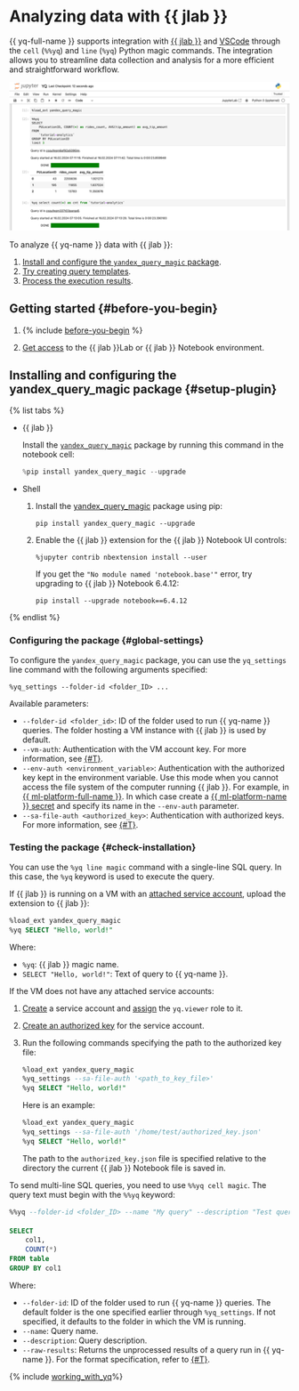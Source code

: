 # Analyzing data with {{ jlab }}

{{ yq-full-name }} supports integration with [{{ jlab }}](https://jupyter.org) and [VSCode](https://code.visualstudio.com/docs/datascience/jupyter-notebooks) through the `cell` (`%%yq`) and `line` (`%yq`) Python magic commands. The integration allows you to streamline data collection and analysis for a more efficient and straightforward workflow.

![jupyter-screenshot](../../_assets/query/jupyter-screenshot.png)

To analyze {{ yq-name }} data with {{ jlab }}:

1. [Install and configure the `yandex_query_magic` package](#setup-plugin).
1. [Try creating query templates](#templating).
1. [Process the execution results](#capture-command-result).

## Getting started {#before-you-begin}

1. {% include [before-you-begin](../../_tutorials/_tutorials_includes/before-you-begin.md) %}

1. [Get access](https://jupyter.org/install) to the {{ jlab }}Lab or {{ jlab }} Notebook environment.

## Installing and configuring the yandex_query_magic package {#setup-plugin}

{% list tabs %}

- {{ jlab }}

  Install the [`yandex_query_magic`](https://pypi.org/project/yandex-query-magic/) package by running this command in the notebook cell:

  ```python
  %pip install yandex_query_magic --upgrade
  ```

- Shell

  1. Install the [yandex_query_magic](https://pypi.org/project/yandex-query-magic/) package using pip:

     ```shell
     pip install yandex_query_magic --upgrade
     ```

  1. Enable the {{ jlab }} extension for the {{ jlab }} Notebook UI controls:

     ```shell
     %jupyter contrib nbextension install --user
     ```

     If you get the `"No module named 'notebook.base'"` error, try upgrading to {{ jlab }} Notebook 6.4.12:

     ```shell
     pip install --upgrade notebook==6.4.12
     ```

{% endlist %}

### Configuring the package {#global-settings}

To configure the `yandex_query_magic` package, you can use the `yq_settings` line command with the following arguments specified:

```shell
%yq_settings --folder-id <folder_ID> ...
```

Available parameters:

* `--folder-id <folder_id>`: ID of the folder used to run {{ yq-name }} queries. The folder hosting a VM instance with {{ jlab }} is used by default.
* `--vm-auth`: Authentication with the VM account key. For more information, see [{#T}](../../compute/operations/vm-connect/auth-inside-vm.md).
* `--env-auth <environment_variable>`: Authentication with the authorized key kept in the environment variable. Use this mode when you cannot access the file system of the computer running {{ jlab }}. For example, in [{{ ml-platform-full-name }}](../../datasphere/concepts/index.md). In which case create a [{{ ml-platform-name }} secret](../../datasphere/operations/data/secrets.md) and specify its name in the `--env-auth` parameter.
* `--sa-file-auth <authorized_key>`: Authentication with authorized keys. For more information, see [{#T}](../../iam/operations/authorized-key/create.md).

### Testing the package {#check-installation}

You can use the `%yq line magic` command with a single-line SQL query. In this case, the `%yq` keyword is used to execute the query.

If {{ jlab }} is running on a VM with an [attached service account](../../compute/operations/vm-connect/auth-inside-vm), upload the extension to {{ jlab }}:

```sql
%load_ext yandex_query_magic
%yq SELECT "Hello, world!"
```

Where:

* `%yq`: {{ jlab }} magic name.
* `SELECT "Hello, world!"`: Text of query to {{ yq-name }}.

If the VM does not have any attached service accounts:

1. [Create](../../iam/operations/sa/create.md) a service account and [assign](../../iam/operations/sa/assign-role-for-sa.md) the `yq.viewer` role to it.

1. [Create an authorized key](../../iam/operations/authorized-key/create.md) for the service account.

1. Run the following commands specifying the path to the authorized key file:

    ```sql
    %load_ext yandex_query_magic
    %yq_settings --sa-file-auth '<path_to_key_file>'
    %yq SELECT "Hello, world!"
    ```

    Here is an example:

    ```sql
    %load_ext yandex_query_magic
    %yq_settings --sa-file-auth '/home/test/authorized_key.json'
    %yq SELECT "Hello, world!"
    ```

    The path to the `authorized_key.json` file is specified relative to the directory the current {{ jlab }} Notebook file is saved in.

To send multi-line SQL queries, you need to use `%%yq cell magic`. The query text must begin with the `%%yq` keyword:

```sql
%%yq --folder-id <folder_ID> --name "My query" --description "Test query" --raw-results

SELECT
    col1,
    COUNT(*)
FROM table
GROUP BY col1
```

Where:

* `--folder-id`: ID of the folder used to run {{ yq-name }} queries. The default folder is the one specified earlier through `%yq_settings`. If not specified, it defaults to the folder in which the VM is running.
* `--name`: Query name.
* `--description`: Query description.
* `--raw-results`: Returns the unprocessed results of a query run in {{ yq-name }}. For the format specification, refer to [{#T}](../../query/api/yql-json-conversion-rules.md).

{% include [working_with_yq](../../_includes/query/magics.md)%}
